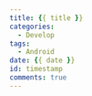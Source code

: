 ```yaml
---
title: {{ title }}
categories:
  - Develop
tags:
  - Android
date: {{ date }}
id: timestamp
comments: true
---
```

